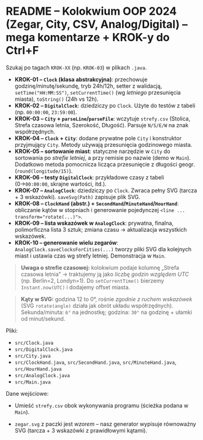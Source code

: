 # README – Kolokwium OOP 2024 (Zegar, City, CSV, Analog/Digital) – **mega komentarze** + **KROK-y** do Ctrl+F

Szukaj po tagach `KROK-XX` (np. `KROK-03`) w plikach `.java`.

- **KROK-01 – `Clock` (klasa abstrakcyjna)**: przechowuje godzinę/minutę/sekundę, tryb 24h/12h, setter z walidacją, `setTime("HH:MM:SS")`, `setCurrentTime()` (wg *letniego* przesunięcia miasta), `toString()` (24h vs 12h).
- **KROK-02 – `DigitalClock`**: dziedziczy po `Clock`. Użyte do testów z tabeli (np. `00:00:00`, `23:59:00`).
- **KROK-03 – `City` + `parseLine`/`parseFile`**: wczytuje `strefy.csv` (Stolica, Strefa czasowa letnia, Szerokość, Długość). Parsuje `N/S/E/W` na znak współrzędnych.
- **KROK-04 – `Clock` + `City`**: dodane prywatne pole `City` i konstruktor przyjmujący `City`. Metody używają przesunięcia godzinowego miasta.
- **KROK-05 – sortowanie miast**: statyczne narzędzie w `City` do sortowania po *strefie letniej*, a przy remisie po nazwie (demo w `Main`). Dodatkowo metoda pomocnicza licząca przesunięcie z długości geogr. (`round(longitude/15)`).
- **KROK-06 – testy `DigitalClock`**: przykładowe czasy z tabeli (0→`00:00:00`, skrajne wartości, itd.).
- **KROK-07 – `AnalogClock`**: dziedziczy po `Clock`. Zwraca pełny SVG (tarcza + 3 wskazówki). `saveSvg(Path)` zapisuje plik SVG.
- **KROK-08 – `ClockHand` (abstr.) + `SecondHand`/`MinuteHand`/`HourHand`**: obliczanie kątów w stopniach i generowanie pojedynczej `<line ... transform="rotate(...)">`.
- **KROK-09 – lista wskazówek w `AnalogClock`**: prywatna, finalna, polimorficzna lista 3 sztuk; zmiana czasu → aktualizacja wszystkich wskazówek.
- **KROK-10 – generowanie wielu zegarów**: `AnalogClock.saveClocksForCities(...)` tworzy pliki SVG dla kolejnych miast i ustawia czas wg strefy letniej. Demonstracja w `Main`.

> **Uwaga o strefie czasowej:** kolokwium podaje kolumnę „Strefa czasowa letnia” → traktujemy ją jako *liczbę godzin względem UTC* (np. Berlin=2, Londyn=1). Do `setCurrentTime()` bierzemy `Instant.now(UTC)` i dodajemy offset miasta.

> **Kąty w SVG:** godzina 12 to 0°, rośnie *zgodnie z ruchem wskazówek* (SVG `rotate(angle)` działa jak obrót układu współrzędnych). Sekunda/minuta: `6°` na jednostkę; godzina: `30°` na godzinę + ułamki od minut/sekund.

Pliki:
- `src/Clock.java`
- `src/DigitalClock.java`
- `src/City.java`
- `src/ClockHand.java`, `src/SecondHand.java`, `src/MinuteHand.java`, `src/HourHand.java`
- `src/AnalogClock.java`
- `src/Main.java`

Dane wejściowe:
- Umieść `strefy.csv` obok wykonywania programu (ścieżka podana w `Main`).

- `zegar.svg` z paczki jest *wzorem* – nasz generator wypisuje równoważny SVG (tarcza + 3 wskazówki z prawidłowymi kątami).
